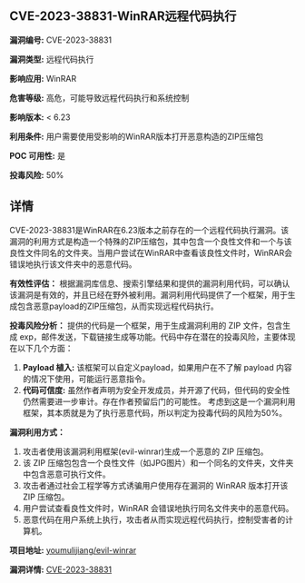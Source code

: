 ## CVE-2023-38831-WinRAR远程代码执行

**漏洞编号:** CVE-2023-38831

**漏洞类型:** 远程代码执行

**影响应用:** WinRAR

**危害等级:** 高危，可能导致远程代码执行和系统控制

**影响版本:** < 6.23

**利用条件:** 用户需要使用受影响的WinRAR版本打开恶意构造的ZIP压缩包

**POC 可用性:** 是

**投毒风险:** 50%

## 详情

CVE-2023-38831是WinRAR在6.23版本之前存在的一个远程代码执行漏洞。该漏洞的利用方式是构造一个特殊的ZIP压缩包，其中包含一个良性文件和一个与该良性文件同名的文件夹。当用户尝试在WinRAR中查看该良性文件时，WinRAR会错误地执行该文件夹中的恶意代码。

**有效性评估：**
根据漏洞库信息、搜索引擎结果和提供的漏洞利用代码，可以确认该漏洞是有效的，并且已经在野外被利用。漏洞利用代码提供了一个框架，用于生成包含恶意payload的ZIP压缩包，从而实现远程代码执行。

**投毒风险分析：**
提供的代码是一个框架，用于生成漏洞利用的 ZIP 文件，包含生成 exp，邮件发送，下载链接生成等功能。代码中存在潜在的投毒风险，主要体现在以下几个方面：

1.  **Payload 植入:**  该框架可以自定义payload，如果用户在不了解 payload 内容的情况下使用，可能运行恶意指令。
2.  **代码可信度:** 虽然作者声明为安全开发成员，并开源了代码，但代码的安全性仍然需要进一步审计。存在作者预留后门的可能性。 考虑到这是一个漏洞利用框架，其本质就是为了执行恶意代码，所以判定为投毒代码的风险为50%。

**漏洞利用方式：**

1.  攻击者使用该漏洞利用框架(evil-winrar)生成一个恶意的 ZIP 压缩包。
2.  该 ZIP 压缩包包含一个良性文件（如JPG图片）和一个同名的文件夹，文件夹中包含恶意可执行文件。
3.  攻击者通过社会工程学等方式诱骗用户使用存在漏洞的 WinRAR 版本打开该 ZIP 压缩包。
4.  用户尝试查看良性文件时，WinRAR 会错误地执行同名文件夹中的恶意代码。
5.  恶意代码在用户系统上执行，攻击者从而实现远程代码执行，控制受害者的计算机。

**项目地址:** [youmulijiang/evil-winrar](https://github.com/youmulijiang/evil-winrar)

**漏洞详情:** [CVE-2023-38831](https://nvd.nist.gov/vuln/detail/CVE-2023-38831)